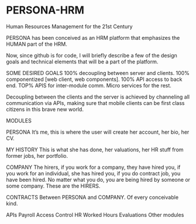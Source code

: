 # PERSONA-HRM
 Human Resources Management for the 21st Century

PERSONA has been conceived as an HRM platform that emphasizes the HUMAN part of the HRM.

Now, since github is for code, I will briefly describe a few of the design goals and technical elements that will be a part of the platform.

SOME DESIRED GOALS 100% decoupling between server and clients. 100% componentized [web client, web components]. 100% API access to back end. TOP% APIS for inter-module comm. Micro services for the rest.

Decoupling between the clients and the server is achieved by channeling all communication via APIs, making sure that mobile clients can be first class citizens in this brave new world.

MODULES

PERSONA It’s me, this is where the user will create her account, her bio, her CV.

MY HISTORY This is what she has done, her valuations, her HR stuff from former jobs, her portfolio.

COMPANY The hirers, if you work for a company, they have hired you, if you work for an individual, she has hired you, if you do contract job, you have been hired. No matter what you do, you are being hired by someone or some company. These are the HIRERS.

CONTRACTS Between PERSONA and COMPANY. Of every conceivable kind.

APIs Payroll Access Control HR Worked Hours Evaluations Other modules
